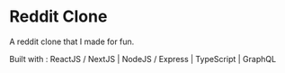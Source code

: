 # Reddit Clone

A reddit clone that I made for fun.

Built with : ReactJS / NextJS | NodeJS / Express | TypeScript | GraphQL

